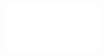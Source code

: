 ![Cardinality](../../../../../Resources/2.%20Mathematics/1.%20Pure%20mathematics/Mathematical%20logic/Set%20theory/Concepts/Cardinality.pdf)